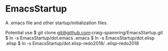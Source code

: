 # EmacsStartup

A .emacs file and other startup/initialization files. 

Potential use
  $ git clone git@github.com:craig-spannring/EmacsStartup.git
  $ ln -s EmacsStartup/dot.emacs  .emacs
  $ ln -s EmacsStartup/dot.elisp .elisp
  $ ln -s EmacsStartup/dot.elisp-redo2018/ .elisp-redo2018

